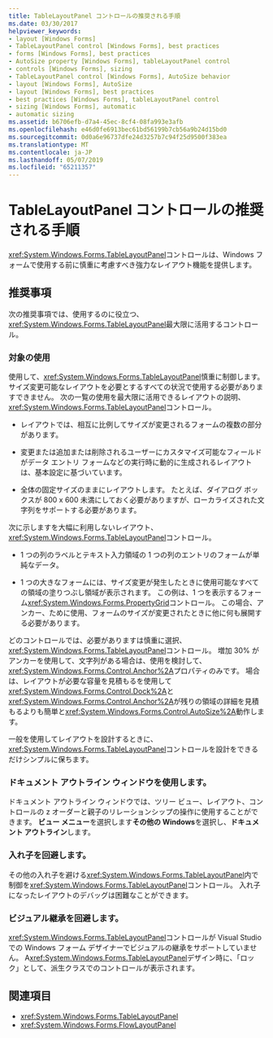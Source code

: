 ```yaml
---
title: TableLayoutPanel コントロールの推奨される手順
ms.date: 03/30/2017
helpviewer_keywords:
- layout [Windows Forms]
- TableLayoutPanel control [Windows Forms], best practices
- forms [Windows Forms], best practices
- AutoSize property [Windows Forms], tableLayoutPanel control
- controls [Windows Forms], sizing
- TableLayoutPanel control [Windows Forms], AutoSize behavior
- layout [Windows Forms], AutoSize
- layout [Windows Forms], best practices
- best practices [Windows Forms], tableLayoutPanel control
- sizing [Windows Forms], automatic
- automatic sizing
ms.assetid: b6706efb-d7a4-45ec-8cf4-08fa993e3afb
ms.openlocfilehash: e46d0fe6913bec61bd56199b7cb56a9b24d15bd0
ms.sourcegitcommit: 0d0a6e96737dfe24d3257b7c94f25d9500f383ea
ms.translationtype: MT
ms.contentlocale: ja-JP
ms.lasthandoff: 05/07/2019
ms.locfileid: "65211357"
---
```

# <a name="best-practices-for-the-tablelayoutpanel-control"></a>TableLayoutPanel コントロールの推奨される手順
<xref:System.Windows.Forms.TableLayoutPanel>コントロールは、Windows フォームで使用する前に慎重に考慮すべき強力なレイアウト機能を提供します。

## <a name="recommendations"></a>推奨事項
 次の推奨事項では、使用するのに役立つ、<xref:System.Windows.Forms.TableLayoutPanel>最大限に活用するコントロール。

### <a name="targeted-use"></a>対象の使用
 使用して、<xref:System.Windows.Forms.TableLayoutPanel>慎重に制御します。 サイズ変更可能なレイアウトを必要とするすべての状況で使用する必要がありますできません。 次の一覧の使用を最大限に活用できるレイアウトの説明、<xref:System.Windows.Forms.TableLayoutPanel>コントロール。

- レイアウトでは、相互に比例してサイズが変更されるフォームの複数の部分があります。

- 変更または追加または削除されるユーザーにカスタマイズ可能なフィールドがデータ エントリ フォームなどの実行時に動的に生成されるレイアウトは、基本設定に基づいています。

- 全体の固定サイズのままにレイアウトします。 たとえば、ダイアログ ボックスが 800 x 600 未満にしておく必要がありますが、ローカライズされた文字列をサポートする必要があります。

 次に示しますを大幅に利用しないレイアウト、<xref:System.Windows.Forms.TableLayoutPanel>コントロール。

- 1 つの列のラベルとテキスト入力領域の 1 つの列のエントリのフォームが単純なデータ。

- 1 つの大きなフォームには、サイズ変更が発生したときに使用可能なすべての領域の塗りつぶし領域が表示されます。 この例は、1 つを表示するフォーム<xref:System.Windows.Forms.PropertyGrid>コントロール。 この場合、アンカー、ために使用、フォームのサイズが変更されたときに他に何も展開する必要があります。

 どのコントロールでは、必要がありますは慎重に選択、<xref:System.Windows.Forms.TableLayoutPanel>コントロール。 増加 30% がアンカーを使用して、文字列がある場合は、使用を検討して、<xref:System.Windows.Forms.Control.Anchor%2A>プロパティのみです。 場合は、レイアウトが必要な容量を見積もるを使用して<xref:System.Windows.Forms.Control.Dock%2A>と<xref:System.Windows.Forms.Control.Anchor%2A>が残りの領域の詳細を見積もるよりも簡単と<xref:System.Windows.Forms.Control.AutoSize%2A>動作します。

 一般を使用してレイアウトを設計するときに、<xref:System.Windows.Forms.TableLayoutPanel>コントロールを設計をできるだけシンプルに保ちます。

### <a name="use-the-document-outline-window"></a>ドキュメント アウトライン ウィンドウを使用します。
 ドキュメント アウトライン ウィンドウでは、ツリー ビュー、レイアウト、コントロールの z オーダーと親子のリレーションシップの操作に使用することができます。 **ビュー メニュー**を選択します**その他の Windows**を選択し、**ドキュメント アウトライン**します。

### <a name="avoid-nesting"></a>入れ子を回避します。
 その他の入れ子を避ける<xref:System.Windows.Forms.TableLayoutPanel>内で制御を<xref:System.Windows.Forms.TableLayoutPanel>コントロール。 入れ子になったレイアウトのデバッグは困難なことができます。

### <a name="avoid-visual-inheritance"></a>ビジュアル継承を回避します。
 <xref:System.Windows.Forms.TableLayoutPanel>コントロールが Visual Studio での Windows フォーム デザイナーでビジュアルの継承をサポートしていません。 A<xref:System.Windows.Forms.TableLayoutPanel>デザイン時に、「ロック」として、派生クラスでのコントロールが表示されます。

## <a name="see-also"></a>関連項目

- <xref:System.Windows.Forms.TableLayoutPanel>
- <xref:System.Windows.Forms.FlowLayoutPanel>
